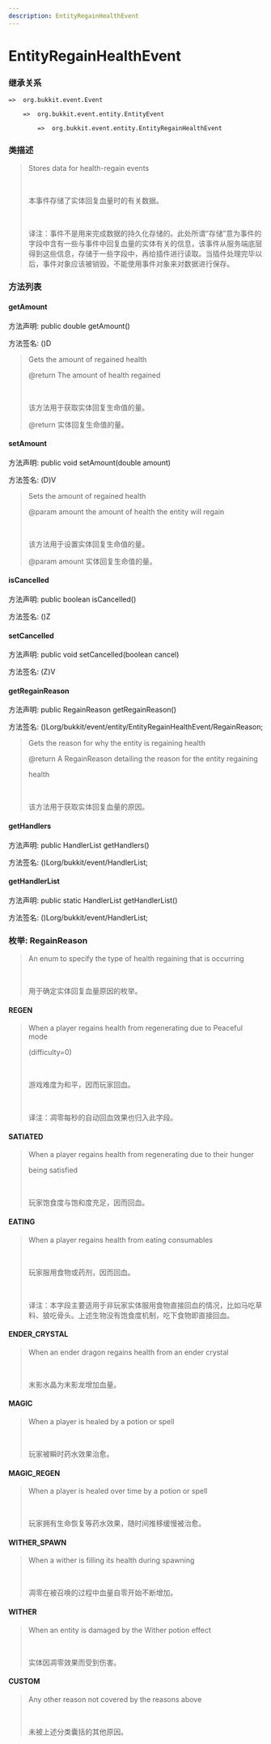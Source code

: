 ```yaml
---
description: EntityRegainHealthEvent
---
```


# EntityRegainHealthEvent

### 继承关系

    =>  org.bukkit.event.Event

        =>  org.bukkit.event.entity.EntityEvent

            =>  org.bukkit.event.entity.EntityRegainHealthEvent

### 类描述

> Stores data for health-regain events
> 
> <br>
> 
> 本事件存储了实体回复血量时的有关数据。
> 
> <br>
> 
> 译注：事件不是用来完成数据的持久化存储的。此处所谓“存储”意为事件的字段中含有一些与事件中回复血量的实体有关的信息，该事件从服务端底层得到这些信息，存储于一些字段中，再给插件进行读取。当插件处理完毕以后，事件对象应该被销毁。不能使用事件对象来对数据进行保存。

### 方法列表

#### getAmount

方法声明: public double getAmount()

方法签名: ()D

> Gets the amount of regained health
> 
> @return The amount of health regained
> 
> <br>
> 
> 该方法用于获取实体回复生命值的量。
> 
> @return 实体回复生命值的量。

#### setAmount

方法声明: public void setAmount(double amount)

方法签名: (D)V

> Sets the amount of regained health
> 
> @param amount the amount of health the entity will regain
> 
> <br>
> 
> 该方法用于设置实体回复生命值的量。
> 
> @param amount 实体回复生命值的量。

#### isCancelled

方法声明: public boolean isCancelled()

方法签名: ()Z

#### setCancelled

方法声明: public void setCancelled(boolean cancel)

方法签名: (Z)V

#### getRegainReason

方法声明: public RegainReason getRegainReason()

方法签名: ()Lorg/bukkit/event/entity/EntityRegainHealthEvent/RegainReason;

> Gets the reason for why the entity is regaining health
> 
> @return A RegainReason detailing the reason for the entity regaining
> 
> health
> 
> <br>
> 
> 该方法用于获取实体回复血量的原因。

#### getHandlers

方法声明: public HandlerList getHandlers()

方法签名: ()Lorg/bukkit/event/HandlerList;

#### getHandlerList

方法声明: public static HandlerList getHandlerList()

方法签名: ()Lorg/bukkit/event/HandlerList;

### 枚举: RegainReason

> An enum to specify the type of health regaining that is occurring
> 
> <br>
> 
> 用于确定实体回复血量原因的枚举。

#### REGEN

> When a player regains health from regenerating due to Peaceful mode
> 
> (difficulty=0)
> 
> <br>
> 
> 游戏难度为和平，因而玩家回血。
> 
> <br>
> 
> 译注：凋零每秒的自动回血效果也归入此字段。

#### SATIATED

> When a player regains health from regenerating due to their hunger
> 
> being satisfied
> 
> <br>
> 
> 玩家饱食度与饱和度充足，因而回血。

#### EATING

> When a player regains health from eating consumables
> 
> <br>
> 
> 玩家服用食物或药剂，因而回血。
> 
> <br>
> 
> 译注：本字段主要适用于非玩家实体服用食物直接回血的情况，比如马吃草料、狼吃骨头。上述生物没有饱食度机制，吃下食物即直接回血。

#### ENDER_CRYSTAL

> When an ender dragon regains health from an ender crystal
> 
> <br>
> 
> 末影水晶为末影龙增加血量。

#### MAGIC

> When a player is healed by a potion or spell
> 
> <br>
> 
> 玩家被瞬时药水效果治愈。

#### MAGIC_REGEN

> When a player is healed over time by a potion or spell
> 
> <br>
> 
> 玩家拥有生命恢复等药水效果，随时间推移缓慢被治愈。

#### WITHER_SPAWN

> When a wither is filling its health during spawning
> 
> <br>
> 
> 凋零在被召唤的过程中血量自零开始不断增加。

#### WITHER

> When an entity is damaged by the Wither potion effect
> 
> <br>
> 
> 实体因凋零效果而受到伤害。

#### CUSTOM

> Any other reason not covered by the reasons above
> 
> <br>
> 
> 未被上述分类囊括的其他原因。